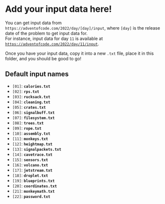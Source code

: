 # Add your input data here!

You can get input data from `https://adventofcode.com/2022/day/[day]/input`, where `[day]` is the release date of the problem to get input data for.  
For instance, input data for day `11` is available at [`https://adventofcode.com/2022/day/11/input`](https://adventofcode.com/2022/day/11/input).

Once you have your input data, copy it into a new `.txt` file, place it in this folder, and you should be good to go!

## Default input names

- `[01]`: **`calories.txt`**
- `[02]`: **`rps.txt`**
- `[03]`: **`rucksack.txt`**
- `[04]`: **`cleaning.txt`**
- `[05]`: **`crates.txt`**
- `[06]`: **`signalbuff.txt`**
- `[07]`: **`filesystem.txt`**
- `[08]`: **`trees.txt`**
- `[09]`: **`rope.txt`**
- `[10]`: **`assembly.txt`**
- `[11]`: **`monkeys.txt`**
- `[12]`: **`heightmap.txt`**
- `[13]`: **`signalpackets.txt`**
- `[14]`: **`cavetrace.txt`**
- `[15]`: **`sensors.txt`**
- `[16]`: **`volcano.txt`**
- `[17]`: **`jetstream.txt`**
- `[18]`: **`droplet.txt`**
- `[19]`: **`blueprints.txt`**
- `[20]`: **`coordinates.txt`**
- `[21]`: **`monkeymath.txt`**
- `[22]`: **`password.txt`**
